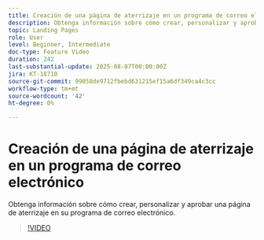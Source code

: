 ```yaml
---
title: Creación de una página de aterrizaje en un programa de correo electrónico
description: Obtenga información sobre cómo crear, personalizar y aprobar una página de aterrizaje en su programa de correo electrónico.
topic: Landing Pages
role: User
level: Beginner, Intermediate
doc-type: Feature Video
duration: 242
last-substantial-update: 2025-08-07T00:00:00Z
jira: KT-18710
source-git-commit: 99058de9712fbebd631215ef15a6df349ca4c3cc
workflow-type: tm+mt
source-wordcount: '42'
ht-degree: 0%

---
```



# Creación de una página de aterrizaje en un programa de correo electrónico

Obtenga información sobre cómo crear, personalizar y aprobar una página de aterrizaje en su programa de correo electrónico.

>[!VIDEO](https://video.tv.adobe.com/v/3470631/?learn=on&enablevpops)
